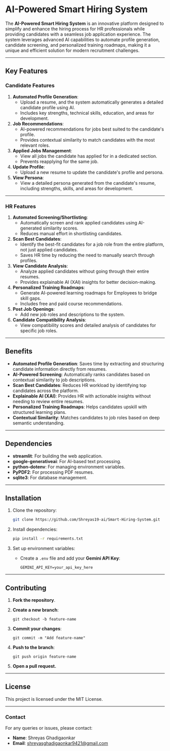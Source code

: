 # AI-Powered Smart Hiring System

The **AI-Powered Smart Hiring System** is an innovative platform designed to simplify and enhance the hiring process for HR professionals while providing candidates with a seamless job application experience. The system leverages advanced AI capabilities to automate profile generation, candidate screening, and personalized training roadmaps, making it a unique and efficient solution for modern recruitment challenges.

---

## Key Features

### Candidate Features
1. **Automated Profile Generation**:
   - Upload a resume, and the system automatically generates a detailed candidate profile using AI.
   - Includes key strengths, technical skills, education, and areas for development.
2. **Job Recommendations**:
   - AI-powered recommendations for jobs best suited to the candidate's profile.
   - Provides contextual similarity to match candidates with the most relevant roles.
3. **Applied Jobs Management**:
   - View all jobs the candidate has applied for in a dedicated section.
   - Prevents reapplying for the same job.
4. **Update Profile**:
   - Upload a new resume to update the candidate's profile and persona.
5. **View Persona**:
   - View a detailed persona generated from the candidate's resume, including strengths, skills, and areas for development.

---

### HR Features
1. **Automated Screening/Shortlisting**:
   - Automatically screen and rank applied candidates using AI-generated similarity scores.
   - Reduces manual effort in shortlisting candidates.
2. **Scan Best Candidates**:
   - Identify the best-fit candidates for a job role from the entire platform, not just applied candidates.
   - Saves HR time by reducing the need to manually search through profiles.
3. **View Candidate Analysis**:
   - Analyze applied candidates without going through their entire resumes.
   - Provides explainable AI (XAI) insights for better decision-making.
4. **Personalized Training Roadmaps**:
   - Generate AI-powered learning roadmaps for Employees to bridge skill gaps.
   - Includes free and paid course recommendations.
5. **Post Job Openings**:
   - Add new job roles and descriptions to the system.
6. **Candidate Compatibility Analysis**:
   - View compatibility scores and detailed analysis of candidates for specific job roles.

---

## Benefits
- **Automated Profile Generation**: Saves time by extracting and structuring candidate information directly from resumes.
- **AI-Powered Screening**: Automatically ranks candidates based on contextual similarity to job descriptions.
- **Scan Best Candidates**: Reduces HR workload by identifying top candidates across the platform.
- **Explainable AI (XAI)**: Provides HR with actionable insights without needing to review entire resumes.
- **Personalized Training Roadmaps**: Helps candidates upskill with structured learning plans.
- **Contextual Similarity**: Matches candidates to job roles based on deep semantic understanding.

---

## Dependencies
- **streamlit**: For building the web application.
- **google-generativeai**: For AI-based text processing.
- **python-dotenv**: For managing environment variables.
- **PyPDF2**: For processing PDF resumes.
- **sqlite3**: For database management.

---

## Installation
1. Clone the repository:
   ```bash
   git clone https://github.com/Shreyas19-ai/Smart-Hiring-System.git
   ```

2. Install dependencies:
   ```bash
   pip install -r requirements.txt
   ```

3. Set up environment variables:
   - Create a `.env` file and add your **Gemini API Key**:
     ```
     GEMINI_API_KEY=your_api_key_here
     ```
---

## Contributing
1. **Fork the repository**.
2. **Create a new branch**:
   ```
   git checkout -b feature-name
   ```

3. **Commit your changes**:
   ```
   git commit -m "Add feature-name"
   ```

4. **Push to the branch**:
   ```
   git push origin feature-name
   ```

5. **Open a pull request.**

---

## License
This project is licensed under the MIT License.

---

### Contact
For any queries or issues, please contact:

- **Name**: Shreyas Ghadigaonkar
- **Email**: shreyasghadigaonkar9421@gmail.com
